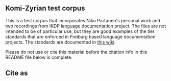 ## Komi-Zyrian test corpus

This is a test corpus that incorporates Niko Partanen's personal work and two recordings from IKDP language documentation project. The files are not intended to be of particular use, but they are good examples of the tier standards that are enforced in Freiburg based language documentation projects. The standards are documented in [this wiki](https://github.com/langdoc/FRechdoc/wiki).

Please do not use or cite this material before the citation info in this README file below is complete.

## Cite as